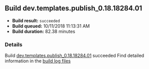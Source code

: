 ## Build dev.templates.publish_0.18.18284.01
- **Build result:** `succeeded`
- **Build queued:** 10/11/2018 11:13:31 AM
- **Build duration:** 82.38 minutes
### Details
Build [dev.templates.publish_0.18.18284.01](https://winappstudio.visualstudio.com/web/build.aspx?pcguid=a4ef43be-68ce-4195-a619-079b4d9834c2&builduri=vstfs%3a%2f%2f%2fBuild%2fBuild%2f26386) succeeded
Find detailed information in the [build log files](https://uwpctdiags.blob.core.windows.net/buildlogs/dev.templates.publish_0.18.18284.01_logs.zip)

